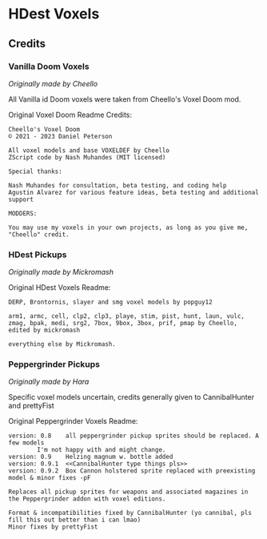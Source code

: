 # HDest Voxels



## Credits

### Vanilla Doom Voxels

_Originally made by Cheello_

All Vanilla id Doom voxels were taken from Cheello's Voxel Doom mod.

Original Voxel Doom Readme Credits:

```
Cheello's Voxel Doom
© 2021 - 2023 Daniel Peterson

All voxel models and base VOXELDEF by Cheello
ZScript code by Nash Muhandes (MIT licensed)

Special thanks:

Nash Muhandes for consultation, beta testing, and coding help
Agustin Alvarez for various feature ideas, beta testing and additional support

MODDERS:

You may use my voxels in your own projects, as long as you give me, "Cheello" credit.
```


### HDest Pickups

_Originally made by Mickromash_

Original HDest Voxels Readme:

```
DERP, Brontornis, slayer and smg voxel models by popguy12

arm1, armc, cell, clp2, clp3, playe, stim, pist, hunt, laun, vulc, zmag, bpak, medi, srg2, 7box, 9box, 3box, prif, pmap by Cheello, edited by mickromash

everything else by Mickromash.
```


### Peppergrinder Pickups

_Originally made by Hara_

Specific voxel models uncertain, credits generally given to CannibalHunter and prettyFist

Original Peppergrinder Voxels Readme:

```
version: 0.8	all peppergrinder pickup sprites should be replaced. A few models
		I'm not happy with and might change.
version: 0.9	Helzing magnum w. bottle added
version: 0.9.1	<<CannibalHunter type things pls>>
version: 0.9.2	Box Cannon holstered sprite replaced with preexisting model & minor fixes -pF

Replaces all pickup sprites for weapons and associated magazines in
the Peppergrinder addon with voxel editions.

Format & incompatibilities fixed by CannibalHunter (yo cannibal, pls fill this out better than i can lmao)
Minor fixes by prettyFist
```

